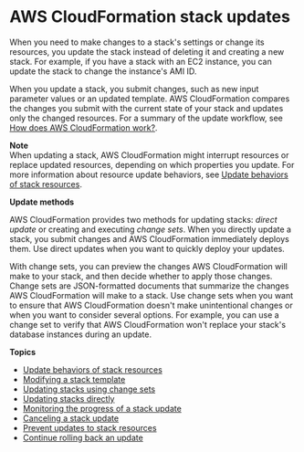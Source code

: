 # AWS CloudFormation stack updates<a name="using-cfn-updating-stacks"></a>

When you need to make changes to a stack's settings or change its resources, you update the stack instead of deleting it and creating a new stack\. For example, if you have a stack with an EC2 instance, you can update the stack to change the instance's AMI ID\.

When you update a stack, you submit changes, such as new input parameter values or an updated template\. AWS CloudFormation compares the changes you submit with the current state of your stack and updates only the changed resources\. For a summary of the update workflow, see [How does AWS CloudFormation work?](cfn-whatis-howdoesitwork.md)\.

**Note**  
When updating a stack, AWS CloudFormation might interrupt resources or replace updated resources, depending on which properties you update\. For more information about resource update behaviors, see [Update behaviors of stack resources](using-cfn-updating-stacks-update-behaviors.md)\.

**Update methods**

AWS CloudFormation provides two methods for updating stacks: _direct update_ or creating and executing _change sets_\. When you directly update a stack, you submit changes and AWS CloudFormation immediately deploys them\. Use direct updates when you want to quickly deploy your updates\.

With change sets, you can preview the changes AWS CloudFormation will make to your stack, and then decide whether to apply those changes\. Change sets are JSON\-formatted documents that summarize the changes AWS CloudFormation will make to a stack\. Use change sets when you want to ensure that AWS CloudFormation doesn't make unintentional changes or when you want to consider several options\. For example, you can use a change set to verify that AWS CloudFormation won't replace your stack's database instances during an update\.

**Topics**

- [Update behaviors of stack resources](using-cfn-updating-stacks-update-behaviors.md)
- [Modifying a stack template](using-cfn-updating-stacks-get-template.md)
- [Updating stacks using change sets](using-cfn-updating-stacks-changesets.md)
- [Updating stacks directly](using-cfn-updating-stacks-direct.md)
- [Monitoring the progress of a stack update](using-cfn-updating-stacks-monitor-stack.md)
- [Canceling a stack update](using-cfn--stack-update-cancel.md)
- [Prevent updates to stack resources](protect-stack-resources.md)
- [Continue rolling back an update](using-cfn-updating-stacks-continueupdaterollback.md)
